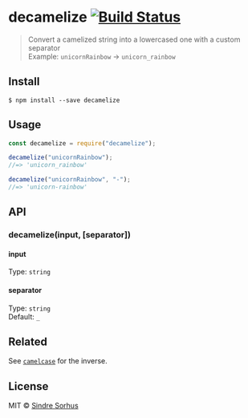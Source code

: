 # decamelize [![Build Status](https://travis-ci.org/sindresorhus/decamelize.svg?branch=master)](https://travis-ci.org/sindresorhus/decamelize)

> Convert a camelized string into a lowercased one with a custom separator<br>
> Example: `unicornRainbow` → `unicorn_rainbow`

## Install

```
$ npm install --save decamelize
```

## Usage

```js
const decamelize = require("decamelize");

decamelize("unicornRainbow");
//=> 'unicorn_rainbow'

decamelize("unicornRainbow", "-");
//=> 'unicorn-rainbow'
```

## API

### decamelize(input, [separator])

#### input

Type: `string`

#### separator

Type: `string`<br>
Default: `_`

## Related

See [`camelcase`](https://github.com/sindresorhus/camelcase) for the inverse.

## License

MIT © [Sindre Sorhus](https://sindresorhus.com)

